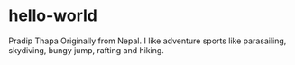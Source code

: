 # hello-world
Pradip Thapa
Originally from Nepal.
I like adventure sports like parasailing, skydiving, bungy jump, rafting and hiking.
